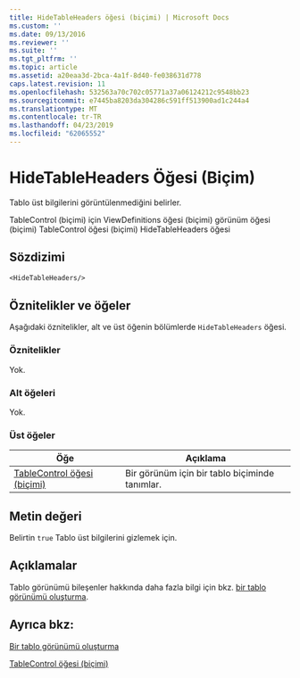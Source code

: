 ```yaml
---
title: HideTableHeaders öğesi (biçimi) | Microsoft Docs
ms.custom: ''
ms.date: 09/13/2016
ms.reviewer: ''
ms.suite: ''
ms.tgt_pltfrm: ''
ms.topic: article
ms.assetid: a20eaa3d-2bca-4a1f-8d40-fe038631d778
caps.latest.revision: 11
ms.openlocfilehash: 532563a70c702c05771a37a06124212c9548bb23
ms.sourcegitcommit: e7445ba8203da304286c591ff513900ad1c244a4
ms.translationtype: MT
ms.contentlocale: tr-TR
ms.lasthandoff: 04/23/2019
ms.locfileid: "62065552"
---
```

# <a name="hidetableheaders-element-format"></a>HideTableHeaders Öğesi (Biçim)

Tablo üst bilgilerini görüntülenmediğini belirler.

TableControl (biçimi) için ViewDefinitions öğesi (biçimi) görünüm öğesi (biçimi) TableControl öğesi (biçimi) HideTableHeaders öğesi

## <a name="syntax"></a>Sözdizimi

```vb
<HideTableHeaders/>
```

## <a name="attributes-and-elements"></a>Öznitelikler ve öğeler

Aşağıdaki öznitelikler, alt ve üst öğenin bölümlerde `HideTableHeaders` öğesi.

### <a name="attributes"></a>Öznitelikler

Yok.

### <a name="child-elements"></a>Alt öğeleri

Yok.

### <a name="parent-elements"></a>Üst öğeler

|Öğe|Açıklama|
|-------------|-----------------|
|[TableControl öğesi (biçimi)](./tablecontrol-element-format.md)|Bir görünüm için bir tablo biçiminde tanımlar.|

## <a name="text-value"></a>Metin değeri

Belirtin `true` Tablo üst bilgilerini gizlemek için.

## <a name="remarks"></a>Açıklamalar

Tablo görünümü bileşenler hakkında daha fazla bilgi için bkz. [bir tablo görünümü oluşturma](./creating-a-table-view.md).

## <a name="see-also"></a>Ayrıca bkz:

[Bir tablo görünümü oluşturma](./creating-a-table-view.md)

[TableControl öğesi (biçimi)](./tablecontrol-element-format.md)
